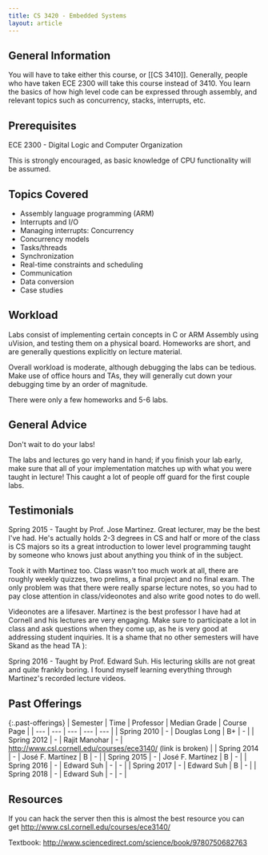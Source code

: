 ```yaml
---
title: CS 3420 - Embedded Systems
layout: article
---
```


## General Information

You will have to take either this course, or [[CS 3410]]. Generally, people who have taken ECE 2300 will take this course instead of 3410. You learn the basics of how high level code can be expressed through assembly, and relevant topics such as concurrency, stacks, interrupts, etc.

## Prerequisites

ECE 2300 - Digital Logic and Computer Organization

This is strongly encouraged, as basic knowledge of CPU functionality will be assumed.

## Topics Covered

 - Assembly language programming (ARM)
 - Interrupts and I/O
 - Managing interrupts: Concurrency
 - Concurrency models
 - Tasks/threads
 - Synchronization
 - Real-time constraints and scheduling
 - Communication
 - Data conversion
 - Case studies

## Workload

Labs consist of implementing certain concepts in C or ARM Assembly using uVision, and testing them on a physical board. Homeworks are short, and are generally questions explicitly on lecture material.

Overall workload is moderate, although debugging the labs can be tedious. Make use of office hours and TAs, they will generally cut down your debugging time by an order of magnitude.

There were only a few homeworks and 5-6 labs.

## General Advice

Don't wait to do your labs!

The labs and lectures go very hand in hand; if you finish your lab early, make sure that all of your implementation matches up with what you were taught in lecture! This caught a lot of people off guard for the first couple labs. 

## Testimonials

Spring 2015 - Taught by Prof. Jose Martinez. Great lecturer, may be the best I've had. He's actually holds 2-3 degrees in CS and half or more of the class is CS majors so its a great introduction to lower level programming taught by someone who knows just about anything you think of in the subject.

Took it with Martinez too. Class wasn't too much work at all, there are roughly weekly quizzes, two prelims, a final project and no final exam. The only problem was that there were really sparse lecture notes, so you had to pay close attention in class/videonotes and also write good notes to do well.

Videonotes are a lifesaver. Martinez is the best professor I have had at Cornell and his lectures are very engaging. Make sure to participate a lot in class and ask questions when they come up, as he is very good at addressing student inquiries. It is a shame that no other semesters will have Skand as the head TA ):

Spring 2016 - Taught by Prof. Edward Suh. His lecturing skills are not great and quite frankly boring. I found myself learning everything through Martinez's recorded lecture videos.

## Past Offerings

{:.past-offerings}
| Semester | Time | Professor | Median Grade | Course Page |
| --- | --- | --- | --- | --- |
| Spring 2010 | - | Douglas Long | B+ | - |
| Spring 2012 | - | Rajit Manohar | - | <http://www.csl.cornell.edu/courses/ece3140/> (link is broken) |
| Spring 2014 | - | José F. Martínez | B | - |
| Spring 2015 | - | José F. Martínez | B | - |
| Spring 2016 | - | Edward Suh | - | - |
| Spring 2017 | - | Edward Suh | B | - |
| Spring 2018 | - | Edward Suh | - | - |

## Resources

If you can hack the server then this is almost the best resource you can get <http://www.csl.cornell.edu/courses/ece3140/>

Textbook: <http://www.sciencedirect.com/science/book/9780750682763>

